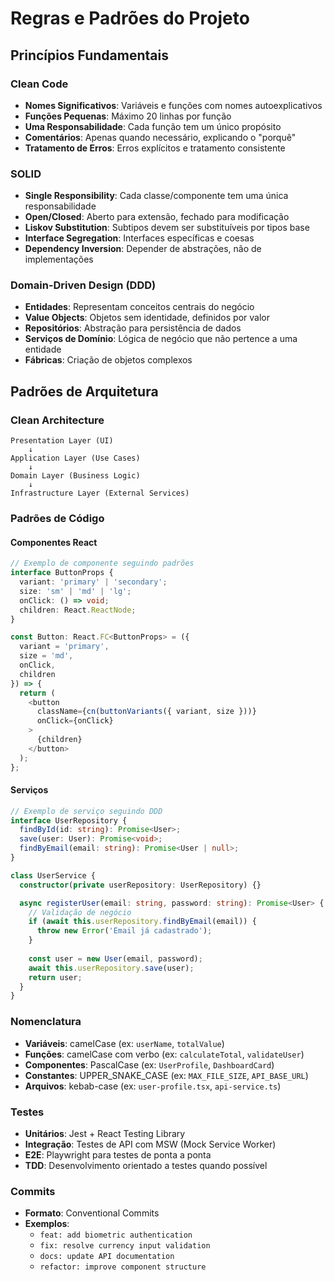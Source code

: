 # Regras e Padrões do Projeto

## Princípios Fundamentais

### Clean Code
- **Nomes Significativos**: Variáveis e funções com nomes autoexplicativos
- **Funções Pequenas**: Máximo 20 linhas por função
- **Uma Responsabilidade**: Cada função tem um único propósito
- **Comentários**: Apenas quando necessário, explicando o "porquê"
- **Tratamento de Erros**: Erros explícitos e tratamento consistente

### SOLID
- **Single Responsibility**: Cada classe/componente tem uma única responsabilidade
- **Open/Closed**: Aberto para extensão, fechado para modificação
- **Liskov Substitution**: Subtipos devem ser substituíveis por tipos base
- **Interface Segregation**: Interfaces específicas e coesas
- **Dependency Inversion**: Depender de abstrações, não de implementações

### Domain-Driven Design (DDD)
- **Entidades**: Representam conceitos centrais do negócio
- **Value Objects**: Objetos sem identidade, definidos por valor
- **Repositórios**: Abstração para persistência de dados
- **Serviços de Domínio**: Lógica de negócio que não pertence a uma entidade
- **Fábricas**: Criação de objetos complexos

## Padrões de Arquitetura

### Clean Architecture
```
Presentation Layer (UI)
    ↓
Application Layer (Use Cases)
    ↓
Domain Layer (Business Logic)
    ↓
Infrastructure Layer (External Services)
```

### Padrões de Código

#### Componentes React
```typescript
// Exemplo de componente seguindo padrões
interface ButtonProps {
  variant: 'primary' | 'secondary';
  size: 'sm' | 'md' | 'lg';
  onClick: () => void;
  children: React.ReactNode;
}

const Button: React.FC<ButtonProps> = ({ 
  variant = 'primary', 
  size = 'md', 
  onClick, 
  children 
}) => {
  return (
    <button 
      className={cn(buttonVariants({ variant, size }))}
      onClick={onClick}
    >
      {children}
    </button>
  );
};
```

#### Serviços
```typescript
// Exemplo de serviço seguindo DDD
interface UserRepository {
  findById(id: string): Promise<User>;
  save(user: User): Promise<void>;
  findByEmail(email: string): Promise<User | null>;
}

class UserService {
  constructor(private userRepository: UserRepository) {}

  async registerUser(email: string, password: string): Promise<User> {
    // Validação de negócio
    if (await this.userRepository.findByEmail(email)) {
      throw new Error('Email já cadastrado');
    }
    
    const user = new User(email, password);
    await this.userRepository.save(user);
    return user;
  }
}
```

### Nomenclatura
- **Variáveis**: camelCase (ex: `userName`, `totalValue`)
- **Funções**: camelCase com verbo (ex: `calculateTotal`, `validateUser`)
- **Componentes**: PascalCase (ex: `UserProfile`, `DashboardCard`)
- **Constantes**: UPPER_SNAKE_CASE (ex: `MAX_FILE_SIZE`, `API_BASE_URL`)
- **Arquivos**: kebab-case (ex: `user-profile.tsx`, `api-service.ts`)

### Testes
- **Unitários**: Jest + React Testing Library
- **Integração**: Testes de API com MSW (Mock Service Worker)
- **E2E**: Playwright para testes de ponta a ponta
- **TDD**: Desenvolvimento orientado a testes quando possível

### Commits
- **Formato**: Conventional Commits
- **Exemplos**:
  - `feat: add biometric authentication`
  - `fix: resolve currency input validation`
  - `docs: update API documentation`
  - `refactor: improve component structure`
